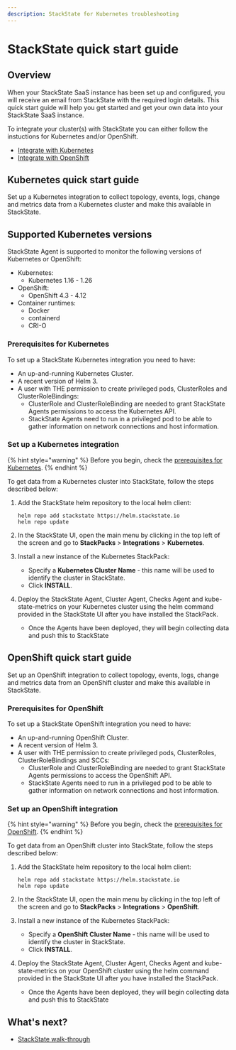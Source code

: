 ```yaml
---
description: StackState for Kubernetes troubleshooting
---
```


# StackState quick start guide

## Overview

When your StackState SaaS instance has been set up and configured, you will receive an email from StackState with the required login details. This quick start guide will help you get started and get your own data into your StackState SaaS instance.

To integrate your cluster(s) with StackState you can either follow the instuctions for Kubernetes and/or OpenShift.
* [Integrate with Kubernetes](#kubernetes-quick-start-guide)
* [Integrate with OpenShift](#openshift-quick-start-guide)

## Kubernetes quick start guide

Set up a Kubernetes integration to collect topology, events, logs, change and metrics data from a Kubernetes cluster and make this available in StackState.

## Supported Kubernetes versions

StackState Agent is supported to monitor the following versions of Kubernetes or OpenShift:

* Kubernetes:
  * Kubernetes 1.16 - 1.26
* OpenShift:
  * OpenShift 4.3 - 4.12
* Container runtimes:
  * Docker
  * containerd
  * CRI-O

### Prerequisites for Kubernetes

To set up a StackState Kubernetes integration you need to have:

* An up-and-running Kubernetes Cluster.
* A recent version of Helm 3.
* A user with THE permission to create privileged pods, ClusterRoles and ClusterRoleBindings:
  * ClusterRole and ClusterRoleBinding are needed to grant StackState Agents permissions to access the Kubernetes API.
  * StackState Agents need to run in a privileged pod to be able to gather information on network connections and host information.

### Set up a Kubernetes integration

{% hint style="warning" %}
Before you begin, check the [prerequisites for Kubernetes](#prerequisites-for-kubernetes).
{% endhint %}

To get data from a Kubernetes cluster into StackState, follow the steps described below:

1. Add the StackState helm repository to the local helm client:
    ```buildoutcfg
    helm repo add stackstate https://helm.stackstate.io
    helm repo update
    ```

2. In the StackState UI, open the main menu by clicking in the top left of the screen and go to **StackPacks** > **Integrations** > **Kubernetes**.
3. Install a new instance of the Kubernetes StackPack:
   * Specify a **Kubernetes Cluster Name** - this name will be used to identify the cluster in StackState.
   * Click **INSTALL**.
4. Deploy the StackState Agent, Cluster Agent, Checks Agent and kube-state-metrics on your Kubernetes cluster using the helm command provided in the StackState UI after you have installed the StackPack.
   * Once the Agents have been deployed, they will begin collecting data and push this to StackState

## OpenShift quick start guide

Set up an OpenShift integration to collect topology, events, logs, change and metrics data from an OpenShift cluster and make this available in StackState.

### Prerequisites for OpenShift

To set up a StackState OpenShift integration you need to have:

* An up-and-running OpenShift Cluster.
* A recent version of Helm 3.
* A user with THE permission to create privileged pods, ClusterRoles, ClusterRoleBindings and SCCs:
  * ClusterRole and ClusterRoleBinding are needed to grant StackState Agents permissions to access the OpenShift API.
  * StackState Agents need to run in a privileged pod to be able to gather information on network connections and host information.

### Set up an OpenShift integration

{% hint style="warning" %}
Before you begin, check the [prerequisites for OpenShift](#prerequisites-for-openshift).
{% endhint %}

To get data from an OpenShift cluster into StackState, follow the steps described below:

1. Add the StackState helm repository to the local helm client:
    ```buildoutcfg
    helm repo add stackstate https://helm.stackstate.io
    helm repo update
    ```

2. In the StackState UI, open the main menu by clicking in the top left of the screen and go to **StackPacks** > **Integrations** > **OpenShift**.
3. Install a new instance of the Kubernetes StackPack:
   * Specify a **OpenShift Cluster Name** - this name will be used to identify the cluster in StackState.
   * Click **INSTALL**.
4. Deploy the StackState Agent, Cluster Agent, Checks Agent and kube-state-metrics on your OpenShift cluster using the helm command provided in the StackState UI after you have installed the StackPack.
   * Once the Agents have been deployed, they will begin collecting data and push this to StackState

## What's next?

- [StackState walk-through](k8s-getting-started.md)
